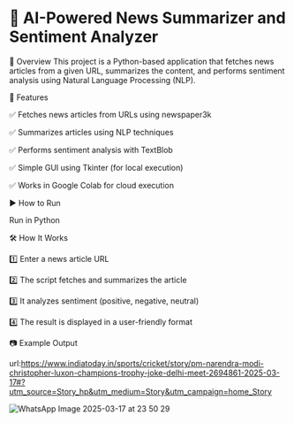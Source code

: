 # 📰 AI-Powered News Summarizer and Sentiment Analyzer
📌 Overview
This project is a Python-based application that fetches news articles from a given URL, summarizes the content, and performs sentiment analysis using Natural Language Processing (NLP).

🚀 Features

✅ Fetches news articles from URLs using newspaper3k

✅ Summarizes articles using NLP techniques

✅ Performs sentiment analysis with TextBlob

✅ Simple GUI using Tkinter (for local execution)

✅ Works in Google Colab for cloud execution

▶️ How to Run

Run in Python

🛠 How It Works

1️⃣ Enter a news article URL

2️⃣ The script fetches and summarizes the article

3️⃣ It analyzes sentiment (positive, negative, neutral)

4️⃣ The result is displayed in a user-friendly format


📷 Example Output

url:https://www.indiatoday.in/sports/cricket/story/pm-narendra-modi-christopher-luxon-champions-trophy-joke-delhi-meet-2694861-2025-03-17#?utm_source=Story_hp&utm_medium=Story&utm_campaign=home_Story

![WhatsApp Image 2025-03-17 at 23 50 29](https://github.com/user-attachments/assets/d1e0d677-5600-4d0e-a593-930f23726e09)


